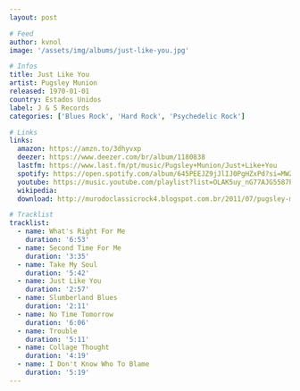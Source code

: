 ```yaml
---
layout: post

# Feed
author: kvnol
image: '/assets/img/albums/just-like-you.jpg'

# Infos
title: Just Like You
artist: Pugsley Munion
released: 1970-01-01
country: Estados Unidos
label: J & S Records
categories: ['Blues Rock', 'Hard Rock', 'Psychedelic Rock']

# Links
links:
  amazon: https://amzn.to/3dhyvxp
  deezer: https://www.deezer.com/br/album/1180838
  lastfm: https://www.last.fm/pt/music/Pugsley+Munion/Just+Like+You
  spotify: https://open.spotify.com/album/645PEEJZ9jJlIJ0PgHZxPd?si=MWZ3nINSTuCbacpFEvc0pw
  youtube: https://music.youtube.com/playlist?list=OLAK5uy_nG77AJG5587PEOK5tEKtye1k5vPwH6DgE
  wikipedia:
  download: http://murodoclassicrock4.blogspot.com.br/2011/07/pugsley-munion-just-like-you-1971.html

# Tracklist
tracklist:
  - name: What's Right For Me
    duration: '6:53'
  - name: Second Time For Me
    duration: '3:35'
  - name: Take My Soul
    duration: '5:42'
  - name: Just Like You
    duration: '2:57'
  - name: Slumberland Blues
    duration: '2:11'
  - name: No Time Tomorrow
    duration: '6:06'
  - name: Trouble
    duration: '5:11'
  - name: Collage Thought
    duration: '4:19'
  - name: I Don't Know Who To Blame
    duration: '5:19'
---
```

